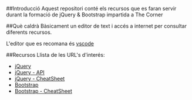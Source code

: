 ##Introducció 
Aquest repositori conté els recursos que es faran servir durant la formació de jQuery & Bootstrap impartida a The Corner

##Què caldrà
Bàsicament un editor de text i accés a internet per consultar diferents recursos.

L'editor que es recomana és [vscode](https://go.microsoft.com/fwlink/?LinkID=623230)

##Recursos
Llista de les URL's d'interés:
* [jQuery](https://jquery.com/)
* [jQuery - API](http://api.jquery.com/)
* [jQuery - CheatSheet](https://oscarotero.com/jquery/)
* [Bootstrap](http://getbootstrap.com/)
* [Bootstrap - CheatSheet](https://hackerthemes.com/bootstrap-cheatsheet/#tooltip)
